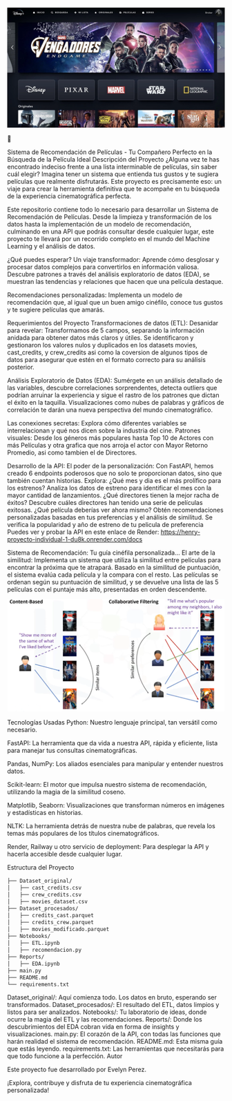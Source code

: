 ![Hora de Pelis](img/movies.webp)

🎥

 Sistema de Recomendación de Películas - Tu Compañero Perfecto en la Búsqueda de la Película Ideal
Descripción del Proyecto
¿Alguna vez te has encontrado indeciso frente a una lista interminable de películas, sin saber cuál elegir? Imagina tener un sistema que entienda tus gustos y te sugiera películas que realmente disfrutarás. Este proyecto es precisamente eso: un viaje para crear la herramienta definitiva que te acompañe en tu búsqueda de la experiencia cinematográfica perfecta.

Este repositorio contiene todo lo necesario para desarrollar un Sistema de Recomendación de Películas. Desde la limpieza y transformación de los datos hasta la implementación de un modelo de recomendación, culminando en una API que podrás consultar desde cualquier lugar, este proyecto te llevará por un recorrido completo en el mundo del Machine Learning y el análisis de datos.

¿Qué puedes esperar?
    Un viaje transformador: Aprende cómo desglosar y procesar datos complejos para convertirlos en información valiosa.
Descubre patrones a través del análisis exploratorio de datos (EDA), se muestran las tendencias y relaciones que hacen que una película destaque.

Recomendaciones personalizadas: Implementa un modelo de recomendación que, al igual que un buen amigo cinéfilo, conoce tus gustos y te sugiere películas que amarás.

Requerimientos del Proyecto
Transformaciones de datos (ETL):
Desanidar para revelar: Transformamos de 5 campos, separando la información anidada para obtener datos más claros y útiles.
Se identificaron y gestionaron los valores nulos y duplicados en los datasets movies, cast_credits, y crew_credits asi como la coversion de algunos tipos de datos para asegurar que estén en el formato correcto para su análisis posterior.

Análisis Exploratorio de Datos (EDA):
    Sumérgete en un análisis detallado de las variables, descubre correlaciones sorprendentes, detecta outliers que podrían arruinar la experiencia y sigue el rastro de los patrones que dictan el éxito en la taquilla. Visualizaciones como nubes de palabras y gráficos de correlación te darán una nueva perspectiva del mundo cinematográfico.

Las conexiones secretas: Explora cómo diferentes variables se interrelacionan y qué nos dicen sobre la industria del cine.
Patrones visuales: Desde los géneros más populares hasta Top 10 de Actores con más Películas y otra grafica que nos arroja el actor con  Mayor Retorno Promedio, asi como tambien el de Directores.

Desarrollo de la API:
    El poder de la personalización: Con FastAPI, hemos creado 6 endpoints poderosos que no solo te proporcionan datos, sino que también cuentan historias. Explora:
    ¿Qué mes y dia es el más prolífico para los estrenos? Analiza los datos de estreno para identificar el mes con la mayor cantidad de lanzamientos.
    ¿Qué directores tienen la mejor racha de éxitos? Descubre cuáles directores han tenido una serie de películas exitosas.
    ¿Qué película deberías ver ahora mismo? Obtén recomendaciones personalizadas basadas en tus preferencias y el análisis de similitud.
    Se verifica la popularidad y año de estreno de tu pelicula de preferencia
    Puedes ver y probar la API en este enlace de Render: https://henry-proyecto-individual-1-du8k.onrender.com/docs

Sistema de Recomendación:
    Tu guía cinéfila personalizada... El arte de la similitud: Implementa un sistema que utiliza la similitud entre películas para encontrar la próxima que te atrapará. Basado en la similitud de puntuación, el sistema evalúa cada película y la compara con el resto. Las películas se ordenan según su puntuación de similitud, y se devuelve una lista de las 5 películas con el puntaje más alto, presentadas en orden descendente.

![Sistema de Recomendacion](img/sistema-de-recomendacion.png)

Tecnologías Usadas
Python: Nuestro lenguaje principal, tan versátil como necesario.

FastAPI: La herramienta que da vida a nuestra API, rápida y eficiente, lista para manejar tus consultas cinematográficas.

Pandas, NumPy: Los aliados esenciales para manipular y entender nuestros datos.

Scikit-learn: El motor que impulsa nuestro sistema de recomendación, utilizando la magia de la similitud coseno.

Matplotlib, Seaborn: Visualizaciones que transforman números en imágenes y estadísticas en historias.

NLTK: La herramienta detrás de nuestra nube de palabras, que revela los temas más populares de los títulos cinematográficos.

Render, Railway u otro servicio de deployment: Para desplegar la API y hacerla accesible desde cualquier lugar.


Estructura del Proyecto
```
├── Dataset_original/
│   ├── cast_credits.csv
│   ├── crew_credits.csv
│   ├── movies_dataset.csv
├── Dataset_procesados/
│   ├── credits_cast.parquet
│   ├── credits_crew.parquet
│   ├── movies_modificado.parquet
├── Notebooks/
│   ├── ETL.ipynb
│   ├── recomendacion.py
├── Reports/
│   ├── EDA.ipynb
├── main.py
├── README.md
└── requirements.txt
```

Dataset_original/: Aquí comienza todo. Los datos en bruto, esperando ser transformados.
Dataset_procesados/: El resultado del ETL, datos limpios y listos para ser analizados.
Notebooks/: Tu laboratorio de ideas, donde ocurre la magia del ETL y las recomendaciones.
Reports/: Donde los descubrimientos del EDA cobran vida en forma de insights y visualizaciones.
main.py: El corazón de la API, con todas las funciones que harán realidad el sistema de recomendación.
README.md: Esta misma guía que estás leyendo.
requirements.txt: Las herramientas que necesitarás para que todo funcione a la perfección.
Autor

Este proyecto fue desarrollado  por Evelyn Perez.

¡Explora, contribuye y disfruta de tu experiencia cinematográfica personalizada!